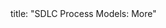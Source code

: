 <frontmatter>
title: "SDLC Process Models: More"
</frontmatter>

<include src="container-inPage-asFlat.md" boilerplate />